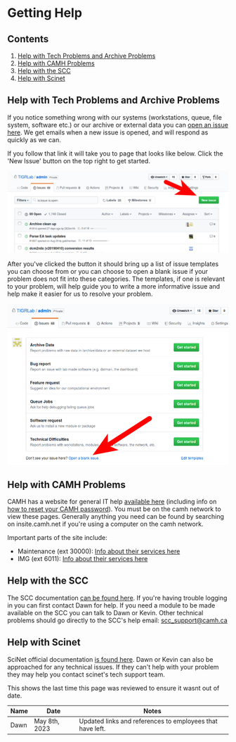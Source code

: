 # Getting Help

## Contents

 1. [Help with Tech Problems and Archive Problems](#help-with-tech-problems-and-archive-problems)
 2. [Help with CAMH Problems](#help-with-camh-problems)
 3. [Help with the SCC](#help-with-the-scc)
 4. [Help with Scinet](#help-with-scinet)

## Help with Tech Problems and Archive Problems

If you notice something wrong with our systems (workstations, queue, file system, software etc.) or our archive or external data you can [open an issue here](http://github.com/TIGRLab/admin/issues).  We get emails when a new issue is opened, and will respond as quickly as we can.

If you follow that link it will take you to page that looks like below. Click the 'New Issue' button on the top right to get started.

![](../_images/how_to_make_issue.png)

After you've clicked the button it should bring up a list of issue templates you can choose from or you can choose to open a blank issue if your problem does not fit into these categories. The templates, if one is relevant to your problem, will help guide you to write a more informative issue and help make it easier for us to resolve your problem.

![](../_images/blank_issue.png)

## Help with CAMH Problems

CAMH has a website for general IT help [available here](http://scotty.camh.ca/) (including info on [how to reset your CAMH password](http://scotty.camh.ca/how-to/reset-your-password)). You must be on the camh network to view these pages. Generally anything you need can be found by searching on insite.camh.net if you're using a computer on the camh network.

Important parts of the site include:

- Maintenance (ext 30000): [Info about their services here](http://insite.camh.net/Services_for_Staff/Maintenance/Maintenance7448.html)
- IMG (ext 6011): [Info about their services here](http://insite.camh.net/Services_for_Staff/Service_Desk/Requesting_IMG_Services/requesting_img_services11017.html)

## Help with the SCC

The SCC documentation [can be found here](https://kcniconfluence.camh.ca/pages/viewpage.action?pageId=29294847). If you're having trouble logging in you can first contact Dawn for help. If you need a module to be made available on the SCC you can talk to Dawn or Kevin. Other technical problems should go directly to the SCC's help email: scc_support@camh.ca

## Help with Scinet

SciNet official documentation [is found here](https://docs.scinet.utoronto.ca/index.php/Main_Page). Dawn or Kevin can also be approached for any technical issues. If they can't help with your problem they may help you contact scinet's tech support team.

<!-- sign-off-sheet:start -->
<!-- sign-off-cadence:1 year -->
This shows the last time this page was reviewed to ensure it wasnt out of date.

| Name | Date | Notes |
|------|------|-------|
| Dawn | May 8th, 2023 | Updated links and references to employees that have left. |
<!-- sign-off-sheet:end -->

